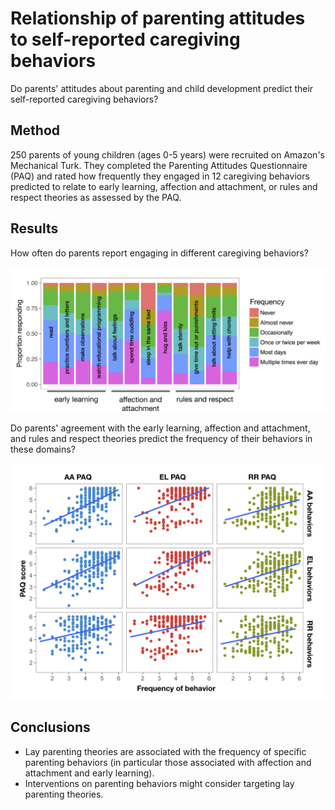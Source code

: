 # Relationship of parenting attitudes to self-reported caregiving behaviors

Do parents' attitudes about parenting and child development predict their self-reported caregiving behaviors?

## Method

250 parents of young children (ages 0-5 years) were recruited on Amazon's Mechanical Turk. They completed the Parenting Attitudes Questionnaire (PAQ) and rated how frequently they engaged in 12 caregiving behaviors predicted to relate to early learning, affection and attachment, or rules and respect theories as assessed by the PAQ.

## Results

How often do parents report engaging in different caregiving behaviors?

![behave.png](behave.png)

Do parents' agreement with the early learning, affection and attachment, and rules and respect theories predict the frequency of their behaviors in these domains?

![atts_behave.png](atts_behave.png)

## Conclusions

* Lay parenting theories are associated with the frequency of specific parenting behaviors (in particular those associated with affection and attachment and early learning).
* Interventions on parenting behaviors might consider targeting lay parenting theories.